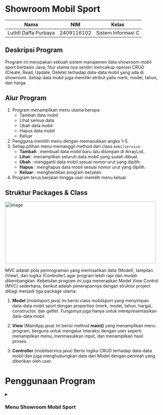 # Showroom Mobil Sport

| Nama                      | NIM           | Kelas             |
|---------------------------|---------------|-------------------|
| Luthfi Daffa Purbaya   | 2409116102    | Sistem Informasi C |

## Deskripsi Program
Program ini merupakan sebuah sistem manajemen data showroom mobil sport berbasis Java, fitur utama nya sendiri mencakup operasi CRUD (Create, Read, Update, Delete) terhadap data-data mobil yang ada di showroom. Setiap data mobil juga memiliki atribut yaitu merk, model, tahun, dan harga.

## Alur Program
1. Program menampilkan menu utama berupa:
   - Tambah data mobil
   - Lihat semua data
   - Ubah data mobil
   - Hapus data mobil
   - Keluar
2. Pengguna memilih menu dengan memasukkan angka 1–5.
3. Setiap pilihan menu memanggil method dari class `mobilservice`:
   - **Tambah** : membuat data mobil baru lalu disimpan di ArrayList.  
   - **Lihat** : menampilkan seluruh data mobil yang sudah dibuat.  
   - **Ubah** : mengganti data mobil sesuai nomor urut yang dipilih.  
   - **Hapus** : menghapus data mobil sesuai nomor urut yang dipilih.
   - **Keluar** : menghentikan program berjalan. 
4. Program terus berjalan hingga user memilih menu keluar.

##  Struktur Packages & Class
<img width="494" height="202" alt="image" src="https://github.com/user-attachments/assets/cb97bfe9-1450-4435-a2f6-53f8f814737b" />

MVC adalah pola pemrograman yang memisahkan data (Model), tampilan (View), dan logika (Controller) agar program lebih rapi dan mudah dikembangkan. Kebetulan program ini juga menerapkan Model View Control (MVC) sederhana, berikut adalah penerapannya dengan struktur project dibagi menjadi tiga package utama:
1. **Model** (mobilsport.java)
Ini berisi class mobilsport yang menyimpan data-data mobil sport dengan properties (merk, model, tahun, harga), constructor, dan getter. Fungsinya juga hanya untuk merepresentasikan data-data mobil.

2. **View** (MainApp.java)
Ini berisi method **main()** yang menampilkan menu program, berguna untuk mengatur interaksi dengan user seperti menampilkan menu, menmasukkan input, dan menampilkan hasil proses.

3. **Controller** (mobilservice.java)
Berisi logika CRUD terhadap data-data mobil dan juga menghubungkan data dari Model dengan perintah yang diberikan oleh user.

# Penggunaan Program
<details>
<summary><h3>Menu Showroom Mobil Sport</h3></summary>

<img width="653" height="147" alt="image" src="https://github.com/user-attachments/assets/d9bd3829-bdfb-422b-816c-f3f8a3d62c39" />

Ketika program dijalankan, sistem akan langsung menampilkan menu utama yang berisi daftar pilihan menu. Disini pengguna diminta untuk memasukkan nomor menu sesuai dengan pilihan yang mereka inginkan. Setelah itu, inputan pengguna akan dijalankan oleh program dan kemudian kembali menampilkan menu utama, proses ini terus berulang hingga pengguna memilih opsi Keluar untuk menghentikan program.

## 1. Tambah Data Mobil







